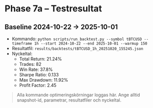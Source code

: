 # Phase 7a – Testresultat

## Baseline 2024-10-22 → 2025-10-01
- Kommando: `python scripts/run_backtest.py --symbol tBTCUSD --timeframe 1h --start 2024-10-22 --end 2025-10-01 --warmup 150`
- Resultatfil: `results/backtests/tBTCUSD_1h_20251020_155245.json`
- Nyckeltal:
  - Total Return: 21.24%
  - Trades: 82
  - Win Rate: 37.8%
  - Sharpe Ratio: 0.133
  - Max Drawdown: 11.92%
  - Profit Factor: 2.45

> Alla kommande optimeringskörningar loggas här. Ange alltid snapshot-id, parametrar, resultatfiler och nyckeltal.

